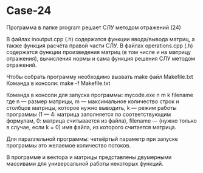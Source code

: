 # Case-24
Программа в папке program решает СЛУ методом отражений (24)

В файлах inoutput.cpp (.h) содержатся функции ввода/вывода матриц, а также функция расчёта правой части СЛУ.
В файлах operations.cpp (.h) содержатся функции произведения матриц (в том числе и на матрицу отражения), вычисления нормы и сама функция решения СЛУ методом отражений.

Чтобы собрать программу необходимо вызвать make файл Makefile.txt
Команда в консоли: make -f Makefile.txt 

Команда в консоли для запуска программы: mycode.exe n m k filename
где n — размер матрицы, m — максимальное количество строк и столбцов матрицы, которое нужно выводить, k — режим работы программы (1 — 4: матрица заполняется по соответствующим формулам, 0: матрица считывается из файла), filename — (нужно только в случае, если k = 0) имя файла, из которого считается матрица.

Для параллельной программы: четвёртый параметр при запуске программы это желаемое количество потоков.

В программе и вектора и матрицы представлены двумерными массивами для универсальной работы некоторых функций.
